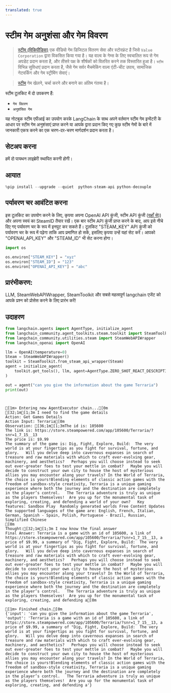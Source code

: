 ```yaml
---
translated: true
---
```


# स्टीम गेम अनुशंसा और गेम विवरण

>[स्टीम (विकिपीडिया)](https://en.wikipedia.org/wiki/Steam_(service)) एक वीडियो गेम डिजिटल वितरण सेवा और स्टोरफ्रंट है जिसे `Valve Corporation` द्वारा विकसित किया गया है। यह वाल्व के गेम्स के लिए स्वचालित रूप से गेम अपडेट प्रदान करता है, और तीसरे पक्ष के शीर्षकों को वितरित करने तक विस्तारित हुआ है। `स्टीम` विभिन्न सुविधाएं प्रदान करता है, जैसे गेम सर्वर मैचमेकिंग वाल्व एंटी-चीट उपाय, सामाजिक नेटवर्किंग और गेम स्ट्रीमिंग सेवाएं।

>[स्टीम](https://store.steampowered.com/about/) गेम खेलने, चर्चा करने और बनाने का अंतिम गंतव्य है।

स्टीम टूलकिट में दो उपकरण हैं:
- `गेम विवरण`
- `अनुशंसित गेम`

यह नोटबुक स्टीम एपीआई का उपयोग करके LangChain के साथ अपने वर्तमान स्टीम गेम इन्वेंटरी के आधार पर स्टीम गेम अनुशंसाएं प्राप्त करने या आपके द्वारा प्रदान किए गए कुछ स्टीम गेमों के बारे में जानकारी एकत्र करने का एक चरण-दर-चरण मार्गदर्शन प्रदान करता है।

## सेटअप करना

हमें दो पायथन लाइब्रेरी स्थापित करनी होगी।

## आयात

```python
%pip install --upgrade --quiet  python-steam-api python-decouple
```

## पर्यावरण चर आवंटित करना

इस टूलकिट का उपयोग करने के लिए, कृपया अपना OpenAI API कुंजी, स्टीम API कुंजी ([यहाँ से](https://steamcommunity.com/dev/apikey))) और अपना स्वयं का SteamID तैयार रखें। एक बार स्टीम API कुंजी प्राप्त करने के बाद, आप इसे नीचे दिए गए पर्यावरण चर के रूप में इनपुट कर सकते हैं।
टूलकिट "STEAM_KEY" API कुंजी को पर्यावरण चर के रूप में पढ़ेगा ताकि आप प्रमाणित हो सकें, इसलिए कृपया उन्हें यहां सेट करें। आपको "OPENAI_API_KEY" और "STEAM_ID" भी सेट करना होगा।

```python
import os

os.environ["STEAM_KEY"] = "xyz"
os.environ["STEAM_ID"] = "123"
os.environ["OPENAI_API_KEY"] = "abc"
```

## प्रारंभीकरण:

LLM, SteamWebAPIWrapper, SteamToolkit और सबसे महत्वपूर्ण langchain एजेंट को आपके प्रश्न को प्रोसेस करने के लिए प्रारंभ करें!

## उदाहरण

```python
from langchain.agents import AgentType, initialize_agent
from langchain_community.agent_toolkits.steam.toolkit import SteamToolkit
from langchain_community.utilities.steam import SteamWebAPIWrapper
from langchain_openai import OpenAI
```

```python
llm = OpenAI(temperature=0)
Steam = SteamWebAPIWrapper()
toolkit = SteamToolkit.from_steam_api_wrapper(Steam)
agent = initialize_agent(
    toolkit.get_tools(), llm, agent=AgentType.ZERO_SHOT_REACT_DESCRIPTION, verbose=True
)
```

```python
out = agent("can you give the information about the game Terraria")
print(out)
```

```output


[1m> Entering new AgentExecutor chain...[0m
[32;1m[1;3m I need to find the game details
Action: Get Games Details
Action Input: Terraria[0m
Observation: [36;1m[1;3mThe id is: 105600
The link is: https://store.steampowered.com/app/105600/Terraria/?snr=1_7_15__13
The price is: $9.99
The summary of the game is: Dig, Fight, Explore, Build:  The very world is at your fingertips as you fight for survival, fortune, and glory.   Will you delve deep into cavernous expanses in search of treasure and raw materials with which to craft ever-evolving gear, machinery, and aesthetics?   Perhaps you will choose instead to seek out ever-greater foes to test your mettle in combat?   Maybe you will decide to construct your own city to house the host of mysterious allies you may encounter along your travels? In the World of Terraria, the choice is yours!Blending elements of classic action games with the freedom of sandbox-style creativity, Terraria is a unique gaming experience where both the journey and the destination are completely in the player’s control.   The Terraria adventure is truly as unique as the players themselves!  Are you up for the monumental task of exploring, creating, and defending a world of your own?   Key features: Sandbox Play  Randomly generated worlds Free Content Updates
The supported languages of the game are: English, French, Italian, German, Spanish - Spain, Polish, Portuguese - Brazil, Russian, Simplified Chinese
[0m
Thought:[32;1m[1;3m I now know the final answer
Final Answer: Terraria is a game with an id of 105600, a link of https://store.steampowered.com/app/105600/Terraria/?snr=1_7_15__13, a price of $9.99, a summary of "Dig, Fight, Explore, Build:  The very world is at your fingertips as you fight for survival, fortune, and glory.   Will you delve deep into cavernous expanses in search of treasure and raw materials with which to craft ever-evolving gear, machinery, and aesthetics?   Perhaps you will choose instead to seek out ever-greater foes to test your mettle in combat?   Maybe you will decide to construct your own city to house the host of mysterious allies you may encounter along your travels? In the World of Terraria, the choice is yours!Blending elements of classic action games with the freedom of sandbox-style creativity, Terraria is a unique gaming experience where both the journey and the destination are completely in the player’s control.   The Terraria adventure is truly as unique as the players themselves!  Are you up for the monumental task of exploring, creating, and defending a[0m

[1m> Finished chain.[0m
{'input': 'can you give the information about the game Terraria', 'output': 'Terraria is a game with an id of 105600, a link of https://store.steampowered.com/app/105600/Terraria/?snr=1_7_15__13, a price of $9.99, a summary of "Dig, Fight, Explore, Build:  The very world is at your fingertips as you fight for survival, fortune, and glory.   Will you delve deep into cavernous expanses in search of treasure and raw materials with which to craft ever-evolving gear, machinery, and aesthetics?   Perhaps you will choose instead to seek out ever-greater foes to test your mettle in combat?   Maybe you will decide to construct your own city to house the host of mysterious allies you may encounter along your travels? In the World of Terraria, the choice is yours!Blending elements of classic action games with the freedom of sandbox-style creativity, Terraria is a unique gaming experience where both the journey and the destination are completely in the player’s control.   The Terraria adventure is truly as unique as the players themselves!  Are you up for the monumental task of exploring, creating, and defending a'}
```
